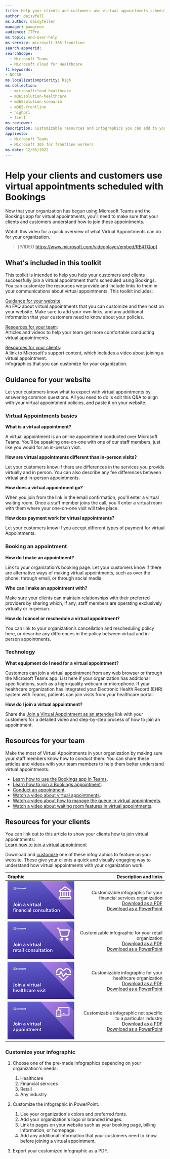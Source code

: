 ```yaml
---
title: Help your clients and customers use virtual appointments scheduled with the Bookings app in Teams
author: daisyfell
ms.author: daisyfeller
manager: pamgreen
audience: ITPro
ms.topic: end-user-help 
ms.service: microsoft-365-frontline 
search.appverid: 
searchScope:
  - Microsoft Teams
  - Microsoft Cloud for Healthcare
f1.keywords:
- NOCSH
ms.localizationpriority: high
ms.collection: 
  - microsoftcloud-healthcare
  - m365solution-healthcare
  - m365solution-scenario
  - m365-frontline
  - highpri
  - tier1
ms.reviewer: 
description: Customizable resources and infographics you can add to your website to help your clients understand how to use virtual appointments that have been scheduled in Bookings with your organization. 
appliesto: 
  - Microsoft Teams
  - Microsoft 365 for frontline workers
ms.date: 12/05/2022
---
```


# Help your clients and customers use virtual appointments scheduled with Bookings

Now that your organization has begun using Microsoft Teams and the Bookings app for virtual appointments, you'll need to make sure that your clients and customers understand how to join these appointments.

Watch this video for a quick overview of what Virtual Appointments can do for your organization.

> [!VIDEO https://www.microsoft.com/videoplayer/embed/RE4TQop]

## What's included in this toolkit

This toolkit is intended to help you help your customers and clients successfully join a virtual appointment that's scheduled using Bookings. You can customize the resources we provide and include links to them in your communications about virtual appointments. This toolkit includes:

[Guidance for your website](#guidance-for-your-website): <br> An FAQ about virtual appointments that you can customize and then host on your website. Make sure to add your own links, and any additional information that your customers need to know about your policies.

[Resources for your team](#resources-for-your-team): <br> Articles and videos to help your team get more comfortable conducting virtual appointments.

[Resources for your clients](#resources-for-your-clients): <br>
A link to Microsoft's support content, which includes a video about joining a virtual appointment.<br>
Infographics that you can customize for your organization.

## Guidance for your website

Let your customers know what to expect with virtual appointments by answering common questions. All you need to do is edit this Q&A to align with your virtual appointment policies, and paste it on your website.

### Virtual Appointments basics

**What is a virtual appointment?**

A virtual appointment is an online appointment conducted over Microsoft Teams. You’ll be speaking one-on-one with one of our staff members, just like you would for an in-person visit.

**How are virtual appointments different than in-person visits?**

Let your customers know if there are differences in the services you provide virtually and in person. You can also describe any fee differences between virtual and in-person appointments.

**How does a virtual appointment go?**

When you join from the link in the email confirmation, you'll enter a virtual waiting room. Once a staff member joins the call, you'll enter a virtual room with them where your one-on-one visit will take place.

**How does payment work for virtual appointments?**

Let your customers know if you accept different types of payment for virtual Appointments.

### Booking an appointment

**How do I make an appointment?**

Link to your organization’s booking page. Let your customers know if there are alternative ways of making virtual appointments, such as over the phone, through email, or through social media.

**Who can I make an appointment with?**

Make sure your clients can maintain relationships with their preferred providers by sharing which, if any, staff members are operating exclusively virtually or in-person.

**How do I cancel or reschedule a virtual appointment?**

You can link to your organization’s cancellation and rescheduling policy here, or describe any differences in the policy between virtual and in-person appointments.

### Technology

**What equipment do I need for a virtual appointment?**

Customers can join a virtual appointment from any web browser or through the Microsoft Teams app. List here if your organization has additional specifications, such as a high-quality webcam or microphone. If your healthcare organization has integrated your Electronic Health Record (EHR) system with Teams, patients can join visits from your healthcare portal.

**How do I join a virtual appointment?**

Share the [Join a Virtual Appointment as an attendee](https://support.microsoft.com/topic/235765b0-0d9f-4d74-a9f8-e883cb75c0da) link with your customers for a detailed video and step-by-step process of how to join an appointment.

## Resources for your team

Make the most of Virtual Appointments in your organization by making sure your staff members know how to conduct them. You can share these articles and videos with your team members to help them better understand virtual appointments.

- [Learn how to use the Bookings app in Teams](https://support.microsoft.com/office/what-is-bookings-42d4e852-8e99-4d8f-9b70-d7fc93973cb5).
- [Learn how to join a Bookings appointment](https://support.microsoft.com/office/join-a-bookings-appointment-attendees-3deb7bde-3ea3-4b41-8a06-741ad0db9fc0).
- [Conduct an appointment](bookings-virtual-visits.md#conduct-an-appointment).
- [Watch a video about virtual appointments](#help-your-clients-and-customers-use-virtual-appointments-scheduled-with-bookings).
- [Watch a video about how to manage the queue in virtual appointments](https://go.microsoft.com/fwlink/?linkid=2202615).
- [Watch a video about waiting room features in virtual appointments](https://go.microsoft.com/fwlink/?linkid=2202614).

## Resources for your clients

You can link out to this article to show your clients how to join virtual appointments: <br>
[Learn how to join a virtual appointment](https://support.microsoft.com/office/join-a-bookings-appointment-as-an-attendee-95cea12d-2220-421f-a663-6efb20913c7f)

Download and [customize](#customize-your-infographic) one of these infographics to feature on your website. These give your clients a quick and visually engaging way to understand how virtual appointments with your organization work.

| Graphic                | Description and links              |
| :------------------- | -------------------: |
|![Image of the financial services infographic](media/vv-finserv-thumbnail.png)| Customizable infographic for your financial services organization <br> [Download as a PDF](https://go.microsoft.com/fwlink/?linkid=2214189) <br> [Download as a PowerPoint](https://go.microsoft.com/fwlink/?linkid=2214285)
|![Image of the retail infographic](media/vv-retail-thumbnail.png)| Customizable infographic for your retail organization <br> [Download as a PDF](https://go.microsoft.com/fwlink/?linkid=2214355) <br> [Download as a PowerPoint](https://go.microsoft.com/fwlink/?linkid=2214283) |
|![Image of the healthcare infographic](media/vv-healthcare-thumbnail.png)| Customizable infographic for your healthcare organization <br> [Download as a PDF](https://go.microsoft.com/fwlink/?linkid=2214356) <br> [Download as a PowerPoint](https://go.microsoft.com/fwlink/?linkid=2214357) |
|![Image of the non-industry-specific infographic.](media/va-generic-thumb.png)| Customizable infographic not specific to a particular industry <br> [Download as a PDF](https://go.microsoft.com/fwlink/?linkid=2214284) <br> [Download as a PowerPoint](https://go.microsoft.com/fwlink/?linkid=2214282) |

### Customize your infographic

1. Choose one of the pre-made infographics depending on your organization's needs:
    1. Healthcare
    2. Financial services
    3. Retail
    4. Any industry

2. Customize the infographic in PowerPoint.
    1. Use your organization's colors and preferred fonts.
    2. Add your organization's logo or branded images.
    3. Link to pages on your website such as your booking page, billing information, or homepage.
    4. Add any additional information that your customers need to know before joining a virtual appointment.

3. Export your customized infographic as a PDF.

